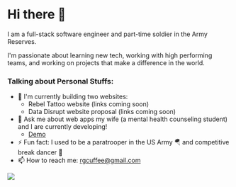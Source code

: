 # Hi there 🤙

 I am a full-stack software engineer and part-time soldier in the Army Reserves.
 
 I'm passionate about learning new tech, working with high performing teams, and working on projects that make a difference in the world.
 
 ### Talking about Personal Stuffs:
 - 🔨 I'm currently building two websites:
   - Rebel Tattoo website (links coming soon)
   - Data Disrupt website proposal (links coming soon)
 - 💬 Ask me about web apps my wife (a mental health counseling student) and I are currently developing! 
   - [Demo](https://xremdr.com)
 - ⚡ Fun fact: I used to be a paratrooper in the US Army 🪂 and competitive break dancer 🕺
 - 📫 How to reach me: rgcuffee@gmail.com
 <a href="https://www.linkedin.com/in/richard-cuffee-0b0b6962/">
 <img src="https://img.shields.io/badge/LinkedIn-0077B5?style=for-the-badge&logo=linkedin&logoColor=white" />

 
<!--
**rgcuffee/rgcuffee** is a ✨ _special_ ✨ repository because its `README.md` (this file) appears on your GitHub profile.

Here are some ideas to get you started:

- 🔭 I’m currently working on ...
- 🌱 I’m currently learning ...
- 👯 I’m looking to collaborate on ...
- 🤔 I’m looking for help with ...
- 💬 Ask me about ...
- 📫 How to reach me: ...
- 😄 Pronouns: ...
- ⚡ Fun fact: ...
-->

